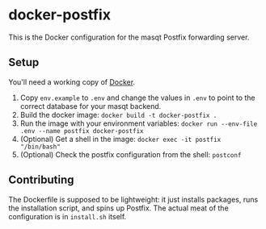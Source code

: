# docker-postfix

This is the Docker configuration for the masqt Postfix forwarding server.

## Setup

You'll need a working copy of [Docker](https://www.docker.com/).

1. Copy `env.example` to `.env` and change the values in `.env` to point to the correct database for your masqt backend.
1. Build the docker image: `docker build -t docker-postfix .`
1. Run the image with your environment variables: `docker run --env-file .env --name postfix docker-postfix`
1. (Optional) Get a shell in the image: `docker exec -it postfix "/bin/bash"`
1. (Optional) Check the postfix configuration from the shell: `postconf`

## Contributing
The Dockerfile is supposed to be lightweight: it just installs packages, runs the installation
script, and spins up Postfix. The actual meat of the configuration is in `install.sh` itself.

